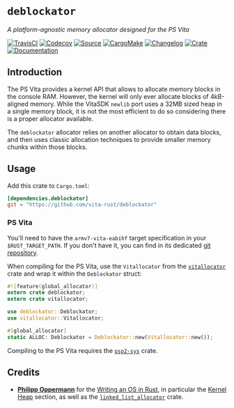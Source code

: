 # `deblockator`

*A platform-agnostic memory allocator designed for the PS Vita*

[![TravisCI](https://img.shields.io/travis/vita-rust/deblockator/master.svg?maxAge=600&style=flat-square)](https://travis-ci.org/vita-rust/deblockator/builds)
[![Codecov](https://img.shields.io/codecov/c/github/vita-rust/deblockator.svg?maxAge=600&style=flat-square)](https://codecov.io/github/vita-rust/deblockator)
[![Source](https://img.shields.io/badge/source-GitHub-303030.svg?maxAge=86400&style=flat-square)](https://github.com/vita-rust/deblockator)
[![CargoMake](https://img.shields.io/badge/built%20with-cargo--make-yellow.svg?maxAge=86400&style=flat-square)](https://sagiegurari.github.io/cargo-make)
[![Changelog](https://img.shields.io/badge/keep%20a-changelog-8A0707.svg?maxAge=86400&style=flat-square)](http://keepachangelog.com/)
[![Crate](https://img.shields.io/crates/v/deblockator.svg?maxAge=86400&style=flat-square)](https://crates.io/crates/deblockator)
[![Documentation](https://img.shields.io/badge/docs-latest-4d76ae.svg?maxAge=86400&style=flat-square)](https://docs.rs/deblockator)


## Introduction

The PS Vita provides a kernel API that allows to allocate memory blocks in the
console RAM. However, the kernel will only ever allocate blocks of 4kB-aligned
memory. While the VitaSDK `newlib` port uses a 32MB sized heap in a single
memory block, it is not the most efficient to do so considering there is a
proper allocator available.

The `deblockator` allocator relies on another allocator to obtain data blocks, and
then uses classic allocation techniques to provide smaller memory chunks within
those blocks.

## Usage

Add this crate to `Cargo.toml`:
```toml
[dependencies.deblockator]
git = "https://github.com/vita-rust/deblockator"
```

### PS Vita

You'll need to have the `armv7-vita-eabihf` target specification in your
`$RUST_TARGET_PATH`. If you don't have it, you can find in its dedicated
[git repository](https://github.com/vita-rust/common).

When compiling for the PS Vita, use the `Vitallocator` from the
[`vitallocator`](https://github.com/vita-rust/vitallocator) crate
and wrap it within the `Deblockator` struct:
```rust
#![feature(global_allocator)]
extern crate deblockator;
extern crate vitallocator;

use deblockator::Deblockator;
use vitallocator::Vitallocator;

#[global_allocator]
static ALLOC: Deblockator = Deblockator::new(Vitallocator::new());
```

Compiling to the PS Vita requires the [`psp2-sys`](https://github.com/vita-rust/psp2-sys) crate.


## Credits

* [**Philipp Oppermann**](https://github.com/phil-opp/) for the
  [Writing an OS in Rust], in particular the [Kernel Heap] section, as well
  as the [`linked_list_allocator`] crate.

[Writing an OS in Rust]: https://os.phil-opp.com/
[Kernel Heap]: https://os.phil-opp.com/kernel-heap/
[`linked_list_allocator`]: https://crates.io/crates/linked_list_allocator

